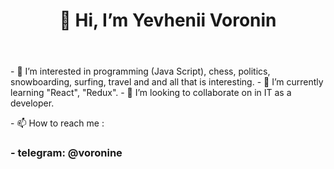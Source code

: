 <html>
 <header>
  <h1>
   👋 Hi, I’m Yevhenii Voronin
  <//h1>
 </header>
 <div>
   <p>
   - 👀 I’m interested in programming (Java Script), chess, politics, snowboarding, surfing, travel and and all that is interesting.
   - 🌱 I’m currently learning "React", "Redux". 
   - 💞️ I’m looking to collaborate on in IT as a developer.
   </p>
   </div>
  <footer>
    - 📫 How to reach me :
   <h3>
    - telegram:  @voronine
   </h3> 
  </footer>
</html/>
